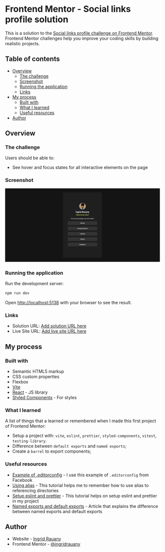 # Frontend Mentor - Social links profile solution

This is a solution to the [Social links profile challenge on Frontend Mentor](https://www.frontendmentor.io/challenges/social-links-profile-UG32l9m6dQ). Frontend Mentor challenges help you improve your coding skills by building realistic projects.

## Table of contents

- [Overview](#overview)
  - [The challenge](#the-challenge)
  - [Screenshot](#screenshot)
  - [Running the application](#running-the-application)
  - [Links](#links)
- [My process](#my-process)
  - [Built with](#built-with)
  - [What I learned](#what-i-learned)
  - [Useful resources](#useful-resources)
- [Author](#author)

## Overview

### The challenge

Users should be able to:

- See hover and focus states for all interactive elements on the page

### Screenshot

![](./public/screenshot.png)

### Running the application

Run the development server:

```bash
npm run dev
```

Open [http://localhost:5138](http://localhost:5138) with your browser to see the result.

### Links

- Solution URL: [Add solution URL here](https://github.com/ingridrauany/frontendmentor/tree/main/social-links-profile)
- Live Site URL: [Add live site URL here](https://your-live-site-url.com)

## My process

### Built with

- Semantic HTML5 markup
- CSS custom properties
- Flexbox
- [Vite](https://vitejs.dev/)
- [React](https://reactjs.org/) - JS library
- [Styled Components](https://styled-components.com/) - For styles

### What I learned

A list of things that a learned or remembered when I made this first project of Frontend Mentor:

- Setup a project with: `vite`, `eslint`, `prettier`, `styled-components`, `vitest`, `testing-library`.
- Difference between `default exports` and `named exports`;
- Create a `barrel` to export components;

### Useful resources

- [Example of .editorconfig](https://github.com/facebook/react/blob/main/.editorconfig) - I use this example of `.editorconfig` from Facebook
- [Using alias](https://dev.to/tilly/aliasing-in-vite-w-typescript-1lfo) - This tutorial helps me to remember how to use alias to referencing directories
- [Setup eslint and prettier](https://dev.to/marcosdiasdev/adicionando-eslint-e-prettier-a-um-projeto-react-criado-com-vitejs-hgn) - This tutorial helps on setup eslint and prettier in my project
- [Named exports and default exports](https://www.freecodecamp.org/news/difference-between-default-and-named-exports-in-javascript/) - Article that explains the difference between named exports and default exports

## Author

- Website - [Ingrid Rauany](https://ingridrauany.github.io/)
- Frontend Mentor - [@ingridrauany](https://www.frontendmentor.io/profile/ingridrauany)
